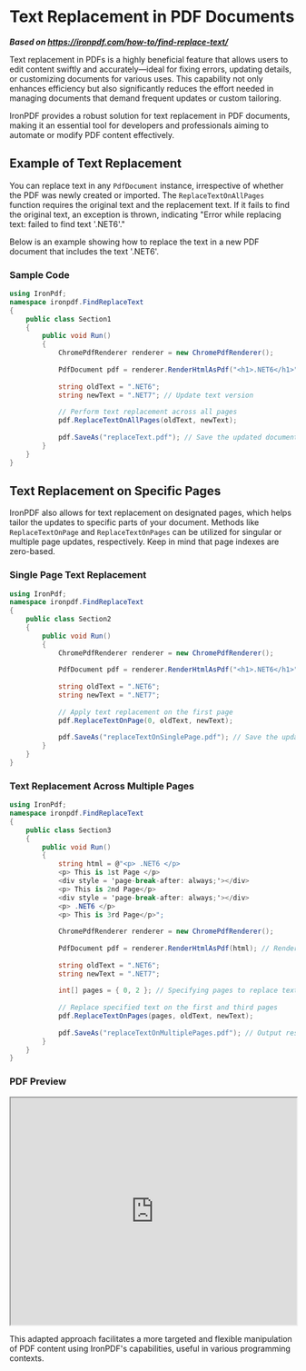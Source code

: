# Text Replacement in PDF Documents

***Based on <https://ironpdf.com/how-to/find-replace-text/>***


Text replacement in PDFs is a highly beneficial feature that allows users to edit content swiftly and accurately—ideal for fixing errors, updating details, or customizing documents for various uses. This capability not only enhances efficiency but also significantly reduces the effort needed in managing documents that demand frequent updates or custom tailoring.

IronPDF provides a robust solution for text replacement in PDF documents, making it an essential tool for developers and professionals aiming to automate or modify PDF content effectively.

## Example of Text Replacement

You can replace text in any `PdfDocument` instance, irrespective of whether the PDF was newly created or imported. The `ReplaceTextOnAllPages` function requires the original text and the replacement text. If it fails to find the original text, an exception is thrown, indicating "Error while replacing text: failed to find text '.NET6'."

Below is an example showing how to replace the text in a new PDF document that includes the text '.NET6'.

### Sample Code

```cs
using IronPdf;
namespace ironpdf.FindReplaceText
{
    public class Section1
    {
        public void Run()
        {
            ChromePdfRenderer renderer = new ChromePdfRenderer();
            
            PdfDocument pdf = renderer.RenderHtmlAsPdf("<h1>.NET6</h1>");
            
            string oldText = ".NET6";
            string newText = ".NET7"; // Update text version
            
            // Perform text replacement across all pages
            pdf.ReplaceTextOnAllPages(oldText, newText);
            
            pdf.SaveAs("replaceText.pdf"); // Save the updated document
        }
    }
}
```

## Text Replacement on Specific Pages

IronPDF also allows for text replacement on designated pages, which helps tailor the updates to specific parts of your document. Methods like `ReplaceTextOnPage` and `ReplaceTextOnPages` can be utilized for singular or multiple page updates, respectively. Keep in mind that page indexes are zero-based.

### Single Page Text Replacement

```cs
using IronPdf;
namespace ironpdf.FindReplaceText
{
    public class Section2
    {
        public void Run()
        {
            ChromePdfRenderer renderer = new ChromePdfRenderer();
            
            PdfDocument pdf = renderer.RenderHtmlAsPdf("<h1>.NET6</h1>"); // Render HTML to PDF
            
            string oldText = ".NET6";
            string newText = ".NET7";
            
            // Apply text replacement on the first page
            pdf.ReplaceTextOnPage(0, oldText, newText);
            
            pdf.SaveAs("replaceTextOnSinglePage.pdf"); // Save the updated PDF
        }
    }
}
```

### Text Replacement Across Multiple Pages

```cs
using IronPdf;
namespace ironpdf.FindReplaceText
{
    public class Section3
    {
        public void Run()
        {
            string html = @"<p> .NET6 </p>
            <p> This is 1st Page </p>
            <div style = 'page-break-after: always;'></div>
            <p> This is 2nd Page</p>
            <div style = 'page-break-after: always;'></div>
            <p> .NET6 </p>
            <p> This is 3rd Page</p>";
            
            ChromePdfRenderer renderer = new ChromePdfRenderer();
            
            PdfDocument pdf = renderer.RenderHtmlAsPdf(html); // Render complex HTML
            
            string oldText = ".NET6";
            string newText = ".NET7";
            
            int[] pages = { 0, 2 }; // Specifying pages to replace text
            
            // Replace specified text on the first and third pages
            pdf.ReplaceTextOnPages(pages, oldText, newText);
            
            pdf.SaveAs("replaceTextOnMultiplePages.pdf"); // Output results to file
        }
    }
}
```

### PDF Preview

<iframe loading="lazy" src="https://ironpdf.com/static-assets/pdf/how-to/find-replace-text/replaceTextOnMultiplePages.pdf" width="100%" height="400px">
</iframe>

This adapted approach facilitates a more targeted and flexible manipulation of PDF content using IronPDF's capabilities, useful in various programming contexts.